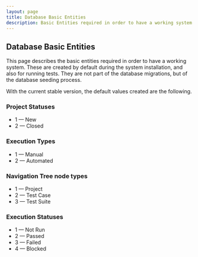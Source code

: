 ```yaml
---
layout: page
title: Database Basic Entities
description: Basic Entities required in order to have a working system
---
```


## Database Basic Entities

This page describes the basic entities required in order to have a working system. These are created by default during the system installation, and also for running tests. They are not part of the database migrations, but of the database seeding process.

With the current stable version, the default values created are the following.

### Project Statuses

* 1 &mdash; New
* 2 &mdash; Closed

### Execution Types

* 1 &mdash; Manual
* 2 &mdash; Automated

### Navigation Tree node types

* 1 &mdash; Project
* 2 &mdash; Test Case
* 3 &mdash; Test Suite

### Execution Statuses

* 1 &mdash; Not Run
* 2 &mdash; Passed
* 3 &mdash; Failed
* 4 &mdash; Blocked
